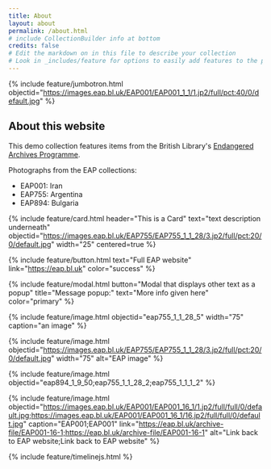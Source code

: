 ```yaml
---
title: About
layout: about
permalink: /about.html
# include CollectionBuilder info at bottom
credits: false
# Edit the markdown on in this file to describe your collection
# Look in _includes/feature for options to easily add features to the page
---
```


{% include feature/jumbotron.html objectid="https://images.eap.bl.uk/EAP001/EAP001_1_1/1.jp2/full/pct:40/0/default.jpg" %} 



## About this website

This demo collection features items from the British Library's [Endangered Archives Programme](https://eap.bl.uk).
 
Photographs from the EAP collections:

- EAP001: Iran
- EAP755: Argentina
- EAP894: Bulgaria



{% include feature/card.html header="This is a Card" text="text description underneath" objectid="https://images.eap.bl.uk/EAP755/EAP755_1_1_28/3.jp2/full/pct:20/0/default.jpg" width="25" centered=true %}

{% include feature/button.html text="Full EAP website" link="https://eap.bl.uk" color="success" %}

{% include feature/modal.html button="Modal that displays other text as a popup" title="Message popup:" text="More info given here" color="primary" %}

{% include feature/image.html objectid="eap755_1_1_28_5" width="75" caption="an image" %}


{% include feature/image.html objectid="https://images.eap.bl.uk/EAP755/EAP755_1_1_28/3.jp2/full/pct:20/0/default.jpg" width="75" alt="EAP image" %}

{% include feature/image.html objectid="eap894_1_9_50;eap755_1_1_28_2;eap755_1_1_1_2" %}

{% include feature/image.html objectid="https://images.eap.bl.uk/EAP001/EAP001_16_1/1.jp2/full/full/0/default.jpg;https://images.eap.bl.uk/EAP001/EAP001_16_1/16.jp2/full/full/0/default.jpg" caption="EAP001;EAP001" link="https://eap.bl.uk/archive-file/EAP001-16-1;https://eap.bl.uk/archive-file/EAP001-16-1" alt="Link back to EAP website;Link back to EAP website" %}

{% include feature/timelinejs.html %}